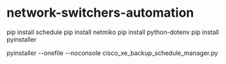 # network-switchers-automation

pip install schedule
pip install netmiko
pip install python-dotenv
pip install pyinstaller

pyinstaller --onefile --noconsole cisco_xe_backup_schedule_manager.py